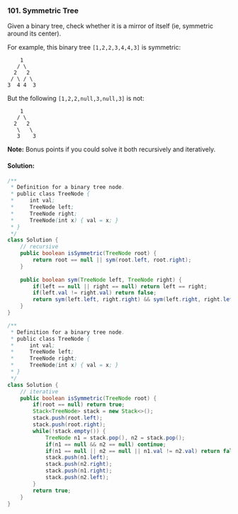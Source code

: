 ### 101. Symmetric Tree

Given a binary tree, check whether it is a mirror of itself (ie, symmetric around its center).

For example, this binary tree `[1,2,2,3,4,4,3]` is symmetric:

```
    1
   / \
  2   2
 / \ / \
3  4 4  3
```

 

But the following `[1,2,2,null,3,null,3]` is not:

```
    1
   / \
  2   2
   \   \
   3    3
```

 

**Note:**
Bonus points if you could solve it both recursively and iteratively.

#### Solution:

```java
/**
 * Definition for a binary tree node.
 * public class TreeNode {
 *     int val;
 *     TreeNode left;
 *     TreeNode right;
 *     TreeNode(int x) { val = x; }
 * }
 */
class Solution {
    // recursive
    public boolean isSymmetric(TreeNode root) {
        return root == null || sym(root.left, root.right);
    }
    
    public boolean sym(TreeNode left, TreeNode right) {
        if(left == null || right == null) return left == right;
        if(left.val != right.val) return false;
        return sym(left.left, right.right) && sym(left.right, right.left);
    }
}
```

```java
/**
 * Definition for a binary tree node.
 * public class TreeNode {
 *     int val;
 *     TreeNode left;
 *     TreeNode right;
 *     TreeNode(int x) { val = x; }
 * }
 */
class Solution {    
    // iterative
    public boolean isSymmetric(TreeNode root) {
        if(root == null) return true;
        Stack<TreeNode> stack = new Stack<>();
        stack.push(root.left);
        stack.push(root.right);
        while(!stack.empty()) {
            TreeNode n1 = stack.pop(), n2 = stack.pop();
            if(n1 == null && n2 == null) continue;
            if(n1 == null || n2 == null || n1.val != n2.val) return false;
            stack.push(n1.left);
            stack.push(n2.right);
            stack.push(n1.right);
            stack.push(n2.left);
        }
        return true;
    }
}
```

